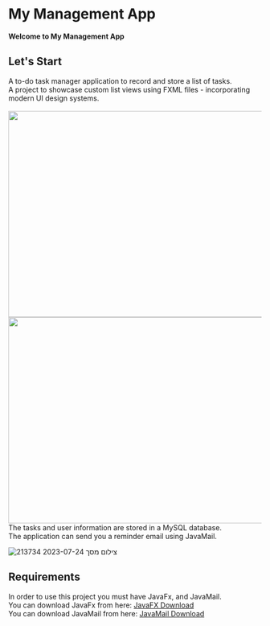 # My Management App
<b> Welcome to My Management App </b><br>
</p>
<h2>Let's Start</h2>
A to-do task manager application to record and store a list of tasks.<br>
A project to showcase custom list views using FXML files - incorporating modern UI design systems.<br><br>
<img src="https://user-images.githubusercontent.com/118209251/255683139-26c4b898-5921-4308-a4d0-47361dd35c9a.png" height="410" width="600" ><br>
<img src="https://github-production-user-asset-6210df.s3.amazonaws.com/118209251/255686250-c53f4cdc-fdc6-45ee-b41c-d536c83f717d.png" height="410" width="600" ><br>
The tasks and user information are stored in a MySQL database.<br>
The application can send you a reminder email using JavaMail.<br>


![צילום מסך 2023-07-24 213734](https://github.com/Inbar767/My-Management-App/assets/118209251/0a34acd1-6031-475c-b171-d6a0d912ae81)

<h2>Requirements</h2>
In order to use this project you must have JavaFx, and JavaMail.<br>
You can download JavaFx from here: <a href="https://www.oracle.com/java/technologies/install-javafx-sdk.html">JavaFX Download</a><br>
You can download JavaMail from here: <a href="https://javaee.github.io/javamail/#Download_JavaMail_Release">JavaMail Download</a><br>

